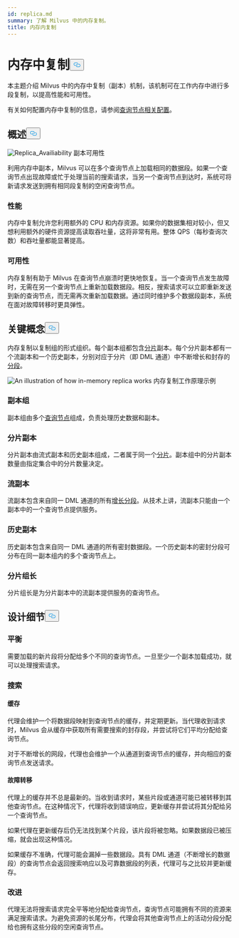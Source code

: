 ```yaml
---
id: replica.md
summary: 了解 Milvus 中的内存复制。
title: 内存内复制
---
```

<h1 id="In-Memory-Replica" class="common-anchor-header">内存中复制<button data-href="#In-Memory-Replica" class="anchor-icon" translate="no">
      <svg translate="no"
        aria-hidden="true"
        focusable="false"
        height="20"
        version="1.1"
        viewBox="0 0 16 16"
        width="16"
      >
        <path
          fill="#0092E4"
          fill-rule="evenodd"
          d="M4 9h1v1H4c-1.5 0-3-1.69-3-3.5S2.55 3 4 3h4c1.45 0 3 1.69 3 3.5 0 1.41-.91 2.72-2 3.25V8.59c.58-.45 1-1.27 1-2.09C10 5.22 8.98 4 8 4H4c-.98 0-2 1.22-2 2.5S3 9 4 9zm9-3h-1v1h1c1 0 2 1.22 2 2.5S13.98 12 13 12H9c-.98 0-2-1.22-2-2.5 0-.83.42-1.64 1-2.09V6.25c-1.09.53-2 1.84-2 3.25C6 11.31 7.55 13 9 13h4c1.45 0 3-1.69 3-3.5S14.5 6 13 6z"
        ></path>
      </svg>
    </button></h1><p>本主题介绍 Milvus 中的内存中复制（副本）机制，该机制可在工作内存中进行多段复制，以提高性能和可用性。</p>
<p>有关如何配置内存中复制的信息，请参阅<a href="/docs/zh/configure_querynode.md#queryNodereplicas">查询节点相关配置</a>。</p>
<h2 id="Overview" class="common-anchor-header">概述<button data-href="#Overview" class="anchor-icon" translate="no">
      <svg translate="no"
        aria-hidden="true"
        focusable="false"
        height="20"
        version="1.1"
        viewBox="0 0 16 16"
        width="16"
      >
        <path
          fill="#0092E4"
          fill-rule="evenodd"
          d="M4 9h1v1H4c-1.5 0-3-1.69-3-3.5S2.55 3 4 3h4c1.45 0 3 1.69 3 3.5 0 1.41-.91 2.72-2 3.25V8.59c.58-.45 1-1.27 1-2.09C10 5.22 8.98 4 8 4H4c-.98 0-2 1.22-2 2.5S3 9 4 9zm9-3h-1v1h1c1 0 2 1.22 2 2.5S13.98 12 13 12H9c-.98 0-2-1.22-2-2.5 0-.83.42-1.64 1-2.09V6.25c-1.09.53-2 1.84-2 3.25C6 11.31 7.55 13 9 13h4c1.45 0 3-1.69 3-3.5S14.5 6 13 6z"
        ></path>
      </svg>
    </button></h2><p>
  
   <span class="img-wrapper"> <img translate="no" src="/docs/v2.4.x/assets/replica_availability.jpg" alt="Replica_Availiability" class="doc-image" id="replica_availiability" />
   </span> <span class="img-wrapper"> <span>副本可用性</span> </span></p>
<p>利用内存中副本，Milvus 可以在多个查询节点上加载相同的数据段。如果一个查询节点出现故障或忙于处理当前的搜索请求，当另一个查询节点到达时，系统可将新请求发送到拥有相同段复制的空闲查询节点。</p>
<h3 id="Performance" class="common-anchor-header">性能</h3><p>内存中复制允许您利用额外的 CPU 和内存资源。如果你的数据集相对较小，但又想利用额外的硬件资源提高读取吞吐量，这将非常有用。整体 QPS（每秒查询次数）和吞吐量都能显著提高。</p>
<h3 id="Availability" class="common-anchor-header">可用性</h3><p>内存复制有助于 Milvus 在查询节点崩溃时更快地恢复。当一个查询节点发生故障时，无需在另一个查询节点上重新加载数据段。相反，搜索请求可以立即重新发送到新的查询节点，而无需再次重新加载数据。通过同时维护多个数据段副本，系统在面对故障转移时更具弹性。</p>
<h2 id="Key-Concepts" class="common-anchor-header">关键概念<button data-href="#Key-Concepts" class="anchor-icon" translate="no">
      <svg translate="no"
        aria-hidden="true"
        focusable="false"
        height="20"
        version="1.1"
        viewBox="0 0 16 16"
        width="16"
      >
        <path
          fill="#0092E4"
          fill-rule="evenodd"
          d="M4 9h1v1H4c-1.5 0-3-1.69-3-3.5S2.55 3 4 3h4c1.45 0 3 1.69 3 3.5 0 1.41-.91 2.72-2 3.25V8.59c.58-.45 1-1.27 1-2.09C10 5.22 8.98 4 8 4H4c-.98 0-2 1.22-2 2.5S3 9 4 9zm9-3h-1v1h1c1 0 2 1.22 2 2.5S13.98 12 13 12H9c-.98 0-2-1.22-2-2.5 0-.83.42-1.64 1-2.09V6.25c-1.09.53-2 1.84-2 3.25C6 11.31 7.55 13 9 13h4c1.45 0 3-1.69 3-3.5S14.5 6 13 6z"
        ></path>
      </svg>
    </button></h2><p>内存复制以复制组的形式组织。每个副本组都包含<a href="https://milvus.io/docs/v2.1.x/glossary.md#Sharding">分片</a>副本。每个分片副本都有一个流副本和一个历史副本，分别对应于分片（即 DML 通道）中不断增长和封存的<a href="https://milvus.io/docs/v2.1.x/glossary.md#Segment">分段</a>。</p>
<p>
  
   <span class="img-wrapper"> <img translate="no" src="/docs/v2.4.x/assets/replica_availability.jpg" alt="An illustration of how in-memory replica works" class="doc-image" id="an-illustration-of-how-in-memory-replica-works" />
   </span> <span class="img-wrapper"> <span>内存复制工作原理示例</span> </span></p>
<h3 id="Replica-group" class="common-anchor-header">副本组</h3><p>副本组由多个<a href="https://milvus.io/docs/v2.1.x/four_layers.md#Query-node">查询节点</a>组成，负责处理历史数据和副本。</p>
<h3 id="Shard-replica" class="common-anchor-header">分片副本</h3><p>分片副本由流式副本和历史副本组成，二者属于同一个<a href="https://milvus.io/blog/deep-dive-1-milvus-architecture-overview.md#Shard">分片</a>。副本组中的分片副本数量由指定集合中的分片数量决定。</p>
<h3 id="Streaming-replica" class="common-anchor-header">流副本</h3><p>流副本包含来自同一 DML 通道的所有<a href="https://milvus.io/docs/v2.1.x/glossary.md#Segment">增长分段</a>。从技术上讲，流副本只能由一个副本中的一个查询节点提供服务。</p>
<h3 id="Historical-replica" class="common-anchor-header">历史副本</h3><p>历史副本包含来自同一 DML 通道的所有密封数据段。一个历史副本的密封分段可分布在同一副本组内的多个查询节点上。</p>
<h3 id="Shard-leader" class="common-anchor-header">分片组长</h3><p>分片组长是为分片副本中的流副本提供服务的查询节点。</p>
<h2 id="Design-Details" class="common-anchor-header">设计细节<button data-href="#Design-Details" class="anchor-icon" translate="no">
      <svg translate="no"
        aria-hidden="true"
        focusable="false"
        height="20"
        version="1.1"
        viewBox="0 0 16 16"
        width="16"
      >
        <path
          fill="#0092E4"
          fill-rule="evenodd"
          d="M4 9h1v1H4c-1.5 0-3-1.69-3-3.5S2.55 3 4 3h4c1.45 0 3 1.69 3 3.5 0 1.41-.91 2.72-2 3.25V8.59c.58-.45 1-1.27 1-2.09C10 5.22 8.98 4 8 4H4c-.98 0-2 1.22-2 2.5S3 9 4 9zm9-3h-1v1h1c1 0 2 1.22 2 2.5S13.98 12 13 12H9c-.98 0-2-1.22-2-2.5 0-.83.42-1.64 1-2.09V6.25c-1.09.53-2 1.84-2 3.25C6 11.31 7.55 13 9 13h4c1.45 0 3-1.69 3-3.5S14.5 6 13 6z"
        ></path>
      </svg>
    </button></h2><h3 id="Balance" class="common-anchor-header">平衡</h3><p>需要加载的新片段将分配给多个不同的查询节点。一旦至少一个副本加载成功，就可以处理搜索请求。</p>
<h3 id="Search" class="common-anchor-header">搜索</h3><h4 id="Cache" class="common-anchor-header">缓存</h4><p>代理会维护一个将数据段映射到查询节点的缓存，并定期更新。当代理收到请求时，Milvus 会从缓存中获取所有需要搜索的封存段，并尝试将它们平均分配给查询节点。</p>
<p>对于不断增长的网段，代理也会维护一个从通道到查询节点的缓存，并向相应的查询节点发送请求。</p>
<h4 id="Failover" class="common-anchor-header">故障转移</h4><p>代理上的缓存并不总是最新的。当收到请求时，某些片段或通道可能已被转移到其他查询节点。在这种情况下，代理将收到错误响应，更新缓存并尝试将其分配给另一个查询节点。</p>
<p>如果代理在更新缓存后仍无法找到某个片段，该片段将被忽略。如果数据段已被压缩，就会出现这种情况。</p>
<p>如果缓存不准确，代理可能会漏掉一些数据段。具有 DML 通道（不断增长的数据段）的查询节点会返回搜索响应以及可靠数据段的列表，代理可与之比较并更新缓存。</p>
<h3 id="Enhancement" class="common-anchor-header">改进</h3><p>代理无法将搜索请求完全平等地分配给查询节点，查询节点可能拥有不同的资源来满足搜索请求。为避免资源的长尾分布，代理会将其他查询节点上的活动分段分配给也拥有这些分段的空闲查询节点。</p>
